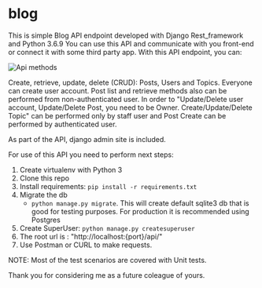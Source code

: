 # blog
This is simple Blog API endpoint developed with Django Rest_framework and Python 3.6.9
You can use this API and communicate with you front-end or connect it with some third party app. 
With this API endpoint, you can:

![Api methods](https://i.imgur.com/nehBvoD.png)
 
Create, retrieve, update, delete (CRUD): Posts, Users and Topics.
Everyone can create user account. Post list and retrieve methods also can be performed from non-authenticated user.
In order to "Update/Delete user account, Update/Delete Post, you need to be Owner. 
Create/Update/Delete Topic" can be performed only by staff user and Post Create can be performed by authenticated user.

As part of the API, django admin site is included.

For use of this API you need to perform next steps:

1. Create virtualenv with Python 3
2. Clone this repo
3. Install requirements: `pip install -r requirements.txt`
4. Migrate the db
    * `python manage.py migrate`. This will create default sqlite3 db that is good for testing purposes. 
For production it is recommended using Postgres
5. Create SuperUser: `python manage.py createsuperuser`
6. The root url is : "http://localhost:{port}/api/"
7. Use Postman or CURL to make requests.

NOTE: Most of the test scenarios are covered with Unit tests.

Thank you for considering me as a future coleague of yours. 